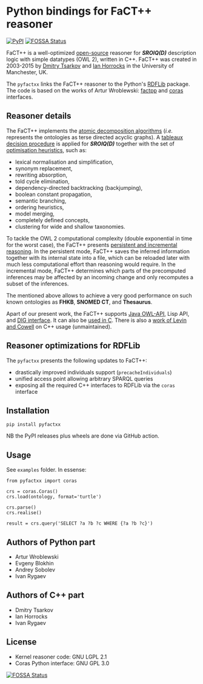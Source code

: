 # Python bindings for FaCT++ reasoner

[![PyPI](https://img.shields.io/pypi/v/pyfactxx.svg?style=flat)](https://pypi.org/project/pyfactxx)
[![FOSSA Status](https://app.fossa.com/api/projects/git%2Bgithub.com%2Ftilde-lab%2Fpyfactxx.svg?type=shield)](https://app.fossa.com/projects/git%2Bgithub.com%2Ftilde-lab%2Fpyfactxx?ref=badge_shield)

FaCT++ is a well-optimized [open-source](https://bitbucket.org/dtsarkov/factplusplus) reasoner for **_SROIQ(D)_** description logic with simple datatypes (OWL 2), written in C++. FaCT++ was created in 2003-2015 by [Dmitry Tsarkov](https://scholar.google.com/citations?user=jDcQ7vQAAAAJ) and [Ian Horrocks](https://scholar.google.com/citations?user=0ypdmcYAAAAJ) in the University of Manchester, UK.

The `pyfactxx` links the FaCT++ reasoner to the Python's [RDFLib](https://rdflib.dev) package. The code is based on the works of Artur Wroblewski: [factpp](https://bitbucket.org/wrobell/factplusplus/src/factpp/factpp) and [coras](https://bitbucket.org/wrobell/coras) interfaces.


## Reasoner details

The FaCT++ implements the [atomic decomposition algorithms](http://ceur-ws.org/Vol-1080/owled2013_13.pdf) (_i.e._ represents the ontologies as terse directed acyclic graphs). A [tableaux decision procedure](http://www.cs.ox.ac.uk/ian.horrocks/Publications/download/2007/HoSa07a.pdf) is applied for **_SROIQ(D)_** together with the set of [optimisation heuristics](https://doi.org/10.1007/11814771_26), such as:

- lexical normalisation and simplification,
- synonym replacement,
- rewriting absorption,
- told cycle elimination,
- dependency-directed backtracking (backjumping),
- boolean constant propagation,
- semantic branching,
- ordering heuristics,
- model merging,
- completely defined concepts,
- clustering for wide and shallow taxonomies.

To tackle the OWL 2 computational complexity (double exponential in time for the worst case), the FaCT++ presents [persistent and incremental reasoning](http://ceur-ws.org/Vol-1207/paper_7.pdf). In the persistent mode, FaCT++ saves the inferred information together with its internal state into a file, which can be reloaded later with much less computational effort than reasoning would require. In the incremental mode, FaCT++ determines which parts of the precomputed inferences may be affected by an incoming change and only recomputes a subset of the inferences.

The mentioned above allows to achieve a very good performance on such known ontologies as **FHKB**, **SNOMED CT**, and **Thesaurus**.

Apart of our present work, the FaCT++ supports [Java OWL-API](https://github.com/owlcs/owlapi), Lisp API, and [DIG interface](http://dl.kr.org/dig/interface.html). It can also be [used in C](https://bitbucket.org/dtsarkov/factplusplus/src/master/FaCT++.C/test.c). There is also a [work of Levin and Cowell](https://doi.org/10.1186/s13326-015-0035-z) on C++ usage (unmaintained).


## Reasoner optimizations for RDFLib

The `pyfactxx` presents the following updates to FaCT++:

- drastically improved individuals support (`precacheIndividuals`)
- unified access point allowing arbitrary SPARQL queries
- exposing all the required C++ interfaces to RDFLib via the `coras` interface


## Installation

`pip install pyfactxx`

NB the PyPI releases plus wheels are done via GitHub action.


## Usage

See `examples` folder. In essense:

```
from pyfactxx import coras

crs = coras.Coras()
crs.load(ontology, format='turtle')

crs.parse()
crs.realise()

result = crs.query('SELECT ?a ?b ?c WHERE {?a ?b ?c}')
```


## Authors of Python part

- Artur Wroblewski
- Evgeny Blokhin
- Andrey Sobolev
- Ivan Rygaev


## Authors of C++ part

- Dmitry Tsarkov
- Ian Horrocks
- Ivan Rygaev


## License

- Kernel reasoner code: GNU LGPL 2.1
- Coras Python interface: GNU GPL 3.0


[![FOSSA Status](https://app.fossa.com/api/projects/git%2Bgithub.com%2Ftilde-lab%2Fpyfactxx.svg?type=large)](https://app.fossa.com/projects/git%2Bgithub.com%2Ftilde-lab%2Fpyfactxx?ref=badge_large)
